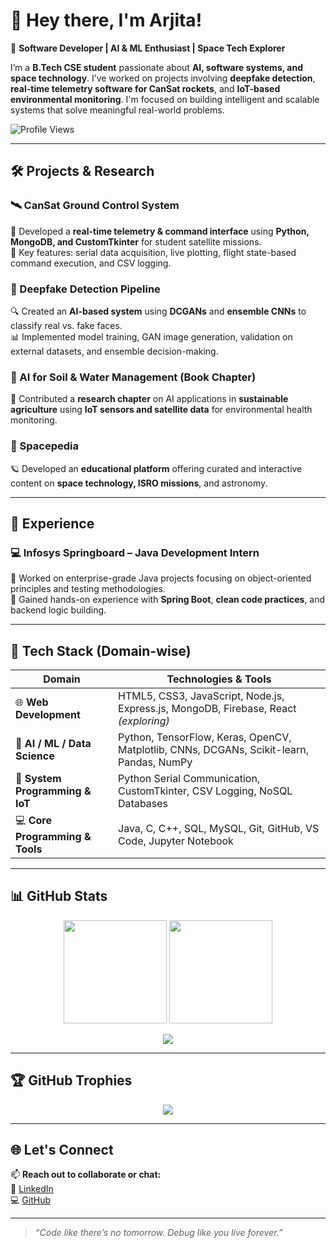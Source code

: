# 👋 Hey there, I'm Arjita!

🎯 **Software Developer | AI & ML Enthusiast | Space Tech Explorer**

I’m a **B.Tech CSE student** passionate about **AI, software systems, and space technology**. I’ve worked on projects involving **deepfake detection**, **real-time telemetry software for CanSat rockets**, and **IoT-based environmental monitoring**. I'm focused on building intelligent and scalable systems that solve meaningful real-world problems.

![Profile Views](https://komarev.com/ghpvc/?username=ArjitaSahu123&label=Profile%20Views&color=0e75b6&style=flat)

---

## 🛠️ Projects & Research

### 🛰️ CanSat Ground Control System  
🚀 Developed a **real-time telemetry & command interface** using **Python, MongoDB, and CustomTkinter** for student satellite missions.  
📡 Key features: serial data acquisition, live plotting, flight state-based command execution, and CSV logging.

### 🧠 Deepfake Detection Pipeline  
🔍 Created an **AI-based system** using **DCGANs** and **ensemble CNNs** to classify real vs. fake faces.  
📊 Implemented model training, GAN image generation, validation on external datasets, and ensemble decision-making.

### 📘 AI for Soil & Water Management (Book Chapter)  
🌱 Contributed a **research chapter** on AI applications in **sustainable agriculture** using **IoT sensors and satellite data** for environmental health monitoring.

### 🌌 Spacepedia  
🪐 Developed an **educational platform** offering curated and interactive content on **space technology, ISRO missions**, and astronomy.

---

## 💼 Experience

### 💻 Infosys Springboard – Java Development Intern  
📌 Worked on enterprise-grade Java projects focusing on object-oriented principles and testing methodologies.  
📌 Gained hands-on experience with **Spring Boot**, **clean code practices**, and backend logic building.

---

## 🧰 Tech Stack (Domain-wise)

| Domain                        | Technologies & Tools                                                                 |
|-------------------------------|---------------------------------------------------------------------------------------|
| 🌐 **Web Development**         | HTML5, CSS3, JavaScript, Node.js, Express.js, MongoDB, Firebase, React *(exploring)* |
| 🧠 **AI / ML / Data Science**  | Python, TensorFlow, Keras, OpenCV, Matplotlib, CNNs, DCGANs, Scikit-learn, Pandas, NumPy |
| 🔧 **System Programming & IoT**| Python Serial Communication, CustomTkinter, CSV Logging, NoSQL Databases             |
| 💻 **Core Programming & Tools**| Java, C, C++, SQL, MySQL, Git, GitHub, VS Code, Jupyter Notebook                    |

---

## 📊 GitHub Stats

<p align="center">
  <img src="https://github-readme-stats.vercel.app/api?username=ArjitaSahu123&show_icons=true&theme=tokyonight" height="165"/>
  <img src="https://github-readme-streak-stats.herokuapp.com/?user=ArjitaSahu123&theme=tokyonight" height="165"/>
</p>

<p align="center">
  <img src="https://github-readme-stats.vercel.app/api/top-langs/?username=ArjitaSahu123&layout=compact&theme=tokyonight" />
</p>

---

## 🏆 GitHub Trophies

<p align="center">
  <img src="https://github-profile-trophy.vercel.app/?username=ArjitaSahu123&theme=radical&no-frame=true&no-bg=true&margin-w=4" />
</p>

---

## 🌐 Let's Connect

📫 **Reach out to collaborate or chat:**  
🔗 [LinkedIn](https://www.linkedin.com/in/arjita-sahu/)  
💻 [GitHub](https://github.com/ArjitaSahu123)

---

> _“Code like there’s no tomorrow. Debug like you live forever.”_

